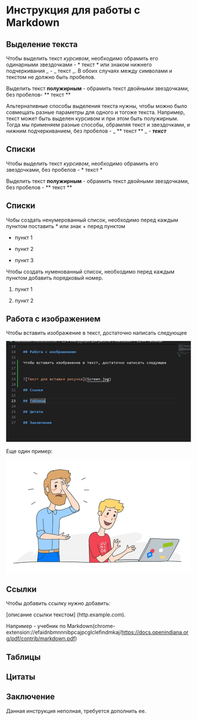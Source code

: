 # Инструкция для работы с Markdown

## Выделение текста

Чтобы выделить текст *курсивом*, необходимо обрамить его одинарными звездочками  - * текст * или знаком нижнего подчеркивания *_* - _ текст _. В обоих случаях между символами и текстом не должно быть пробелов. 

Выделить текст **полужирным** - обрамить текст двойными звездочками, без пробелов- ** текст **

Альтернативные способы выделения текста нужны, чтобы можно было совмещать разные параметры для одного и тогоже текста. Например, текст может быть выделен курсивом и при этом быть полужирным.
Тогда мы применяем разные способы, обрамляя текст и звездочками, и нижним подчеркиванием, без пробелов - _ ** текст ** _  - _**текст**_

## Списки

Чтобы выделить текст *курсивом*, необходимо обрамить его звездочками, без пробелов - *  текст *

Выделить текст **полужирным** - обрамить текст двойными звездочками, без пробелов - ** текст **

## Списки

Чобы создать ненумерованный список, необходимо перед каждым пунктом поставить * или знак + перед пунктом

* пункт 1

* пункт 2

* пункт 3

Чтобы создать нуменованный список, необходимо перед каждым пунктом добавить порядковый номер.

1. пункт 1

2. пункт 2 

## Работа с изображением

Чтобы вставить изображение в текст, достаточно написать следующее


![Текст для вставки рисунка](Screen.jpg)

Еще один пример:

![Как я учусь](OMG.jpeg)

## Ссылки

Чтобы добавить ссылку нужно добавить:

[описание ссылки текстом] (http.example.com). 

Например - учебник по Markdown(chrome-extension://efaidnbmnnnibpcajpcglclefindmkaj/https://docs.openindiana.org/pdf/contrib/markdown.pdf)

## Таблицы

## Цитаты

## Заключение

Данная инструкция неполная, требуется дополнить ее.